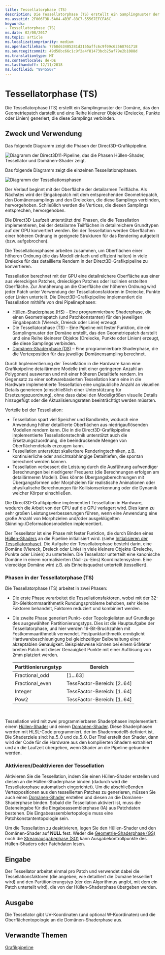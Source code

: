 ```yaml
---
title: Tessellatorphase (TS)
description: Die Tessellatorphase (TS) erstellt ein Samplingmuster der Domäne, das den Geometriepatch darstellt und eine Reihe kleinerer Objekte (Dreiecke, Punkte oder Linien) generiert, die diese Samplings verbinden.
ms.assetid: 2F006F3D-5A04-4B3F-8BC7-55567EFCFA6C
keywords:
- Tessellatorphase (TS)
ms.date: 02/08/2017
ms.topic: article
ms.localizationpriority: medium
ms.openlocfilehash: 7768d63405281d3155affc6c9f09c62568761718
ms.sourcegitcommit: 49d58bc66c1c9f2a4f81473bcb25af79e2b1088d
ms.translationtype: MT
ms.contentlocale: de-DE
ms.lasthandoff: 12/11/2018
ms.locfileid: "8945507"
---
```

# <a name="tessellator-ts-stage"></a>Tessellatorphase (TS)


Die Tessellatorphase (TS) erstellt ein Samplingmuster der Domäne, das den Geometriepatch darstellt und eine Reihe kleinerer Objekte (Dreiecke, Punkte oder Linien) generiert, die diese Samplings verbinden.

## <a name="span-idpurposeandusesspanspan-idpurposeandusesspanspan-idpurposeandusesspanpurpose-and-uses"></a><span id="Purpose_and_uses"></span><span id="purpose_and_uses"></span><span id="PURPOSE_AND_USES"></span>Zweck und Verwendung


Das folgende Diagramm zeigt die Phasen der Direct3D-Grafikpipeline.

![Diagramm der Direct3D11-Pipeline, das die Phasen Hüllen-Shader, Tessellator und Domänen-Shader zeigt.](images/d3d11-pipeline-stages-tessellation.png)

Das folgende Diagramm zeigt die einzelnen Tessellationsphasen.

![Diagramm der Tessellationsphasen](images/tess-prog.png)

Der Verlauf beginnt mit der Oberfläche der detailarmen Teilfläche. Als Nächstes wird der Eingabepatch mit dem entsprechenden Geometriepatch, den Domänensamplings und den Dreiecken, die diese Samplings verbinden, hervorgehoben. Schließlich werden die Vertices, die diesen Samplings entsprechen, hervorgehoben.

Die Direct3D-Laufzeit unterstützt drei Phasen, die die Tessellation implementieren, bei der detailarme Teilflächen in detailreichere Grundtypen auf der GPU konvertiert werden. Bei der Tessellation werden Oberflächen einer höheren Ordnung in geeignete Strukturen für das Rendering aufgeteilt (bzw. aufgebrochen).

Die Tessellationsphasen arbeiten zusammen, um Oberflächen einer höheren Ordnung (die das Modell einfach und effizient halten) in viele Dreiecke für das detaillierte Rendern in der Direct3D-Grafikpipeline zu konvertieren.

Tessellation berechnet mit der GPU eine detailreichere Oberfläche aus einer aus viereckigen Patches, dreieckigen Patches oder Isolinien erstellten Oberfläche. Zur Annäherung an die Oberfläche der höheren Ordnung wird jeder Patch unter Verwendung der Tessellationsfaktoren in Dreiecke, Punkte oder Linien unterteilt. Die Direct3D-Grafikpipeline implementiert die Tessellation mithilfe von drei Pipelinephasen:

-   [Hüllen-Shaderphase (HS)](hull-shader-stage--hs-.md) – Eine programmierbare Shaderphase, die einen Geometriepatch (und Patchkonstanten) für den jeweiligen Eingabepatch (Viereck, Dreieck oder Linie) erzeugt.
-   Die Tessellatorphase (TS) – Eine Pipeline mit fester Funktion, die ein Samplingmuster der Domäne erstellt, das den Geometriepatch darstellt und eine Reihe kleinerer Objekte (Dreiecke, Punkte oder Linien) erzeugt, die diese Samplings verbinden.
-   [Domänen-Shaderphase (DS)](domain-shader-stage--ds-.md) – Eine programmierbare Shaderphase, die die Vertexposition für das jeweilige Domänensampling berechnet.

Durch Implementierung der Tessellation in die Hardware kann eine Grafikpipeline detailärmere Modelle (mit einer geringeren Anzahl an Polygonen) auswerten und mit einer höheren Detailtiefe rendern. Im Gegensatz zu einer softwarebasierten Tessellation kann eine in die Hardware implementierte Tessellation eine unglaubliche Anzahl an visuellen Details generieren (einschließlich einer Unterstützung für Ersetzungszuordnung), ohne dass dabei den Modellgrößen visuelle Details hinzugefügt oder die Aktualisierungsraten beeinträchtigt werden müssten.

Vorteile bei der Tessellation:

-   Tessellation spart viel Speicher und Bandbreite, wodurch eine Anwendung höher detaillierte Oberflächen aus niedrigauflösenden Modellen rendern kann. Die in die Direct3D-Grafikpipeline implementierte Tessellationstechnik unterstützt auch die Ersetzungszuordnung, die beeindruckende Mengen von Oberflächendetails erzeugen kann.
-   Tessellation unterstützt skalierbare Renderingtechniken, z.B. kontinuierliche oder ansichtsabhängige Detailtiefen, die spontan berechnet werden können.
-   Tessellation verbessert die Leistung durch die Ausführung aufwendiger Berechnungen bei niedrigerer Frequenz (die Berechnungen erfolgen am detailärmeren Modell). Dies könnte Übergangsberechnungen mit Übergangsformen oder Morphzielen für realistische Animationen oder physikalische Berechnungen für Kollisionserkennung oder die Dynamik weicher Körper einschließen.

Die Direct3D-Grafikpipeline implementiert Tessellation in Hardware, wodurch die Arbeit von der CPU auf die GPU verlagert wird. Dies kann zu sehr großen Leistungsverbesserungen führen, wenn eine Anwendung eine große Anzahl von Morphzielen und/oder ausgeklügelten Skinning-/Deformationsmodellen implementiert.

Der Tessellator ist eine Phase mit fester Funktion, die durch Binden eines [Hüllen-Shaders](hull-shader-stage--hs-.md) an die Pipeline initialisiert wird. (siehe [Initialisieren der Tessellatorphase](https://msdn.microsoft.com/library/windows/desktop/ff476341)). Die Aufgabe der Tessellatorphase besteht darin, eine Domäne (Viereck, Dreieck oder Linie) in viele kleinere Objekte (Dreiecke, Punkte oder Linien) zu unterteilen. Die Tessellator unterteilt eine kanonische Domäne in einem normalisierten (Null-zu-Eins) Koordinatensystem. Eine viereckige Domäne wird z.B. als Einheitsquadrat unterteilt (tesselliert).

### <a name="span-idphasesinthetessellatortsstagespanspan-idphasesinthetessellatortsstagespanspan-idphasesinthetessellatortsstagespanphases-in-the-tessellator-ts-stage"></a><span id="Phases_in_the_Tessellator__TS__stage"></span><span id="phases_in_the_tessellator__ts__stage"></span><span id="PHASES_IN_THE_TESSELLATOR__TS__STAGE"></span>Phasen in der Tessellatorphase (TS)

Die Tessellatorphase (TS) arbeitet in zwei Phasen:

-   Die erste Phase verarbeitet die Tessellationsfaktoren, wobei mit der 32-Bit-Gleitkommaarithmetik Rundungsprobleme behoben, sehr kleine Faktoren behandelt, Faktoren reduziert und kombiniert werden.
-   Die zweite Phase generiert Punkt- oder Topologielisten auf Grundlage des ausgewählten Partitionierungstyps. Dies ist die Hauptaufgabe der Tessellatorphase, und hier werden 16-Bit-Bruchzahlen mit Festkommaarithmetik verwendet. Festpunktarithmetik ermöglicht Hardwarebeschleunigung bei gleichzeitiger Beibehaltung einer akzeptablen Genauigkeit. Beispielsweise können bei einem 64Meter breiten Patch mit dieser Genauigkeit Punkte mit einer Auflösung von 2mm platziert werden.

    | Partitionierungstyp | Bereich                       |
    |----------------------|-----------------------------|
    | Fractional\_odd      | \[1...63\]                  |
    | Fractional\_even     | TessFactor-Bereich: \[2..64\] |
    | Integer              | TessFactor-Bereich: \[1..64\] |
    | Pow2                 | TessFactor-Bereich: \[1..64\] |

     

Tessellation wird mit zwei programmierbaren Shaderphasen implementiert: einem [Hüllen-Shader](hull-shader-stage--hs-.md) und einem [Domänen-Shader](domain-shader-stage--ds-.md). Diese Shaderphasen werden mit HLSL-Code programmiert, der im Shadermodell5 definiert ist. Die Shaderziele sind: hs\_5\_0 und ds\_5\_0. Der Titel erstellt den Shader, dann wird der Code für die Hardware aus den kompilierten Shadern extrahiert und an die Laufzeit übergeben, wenn Shader an die Pipeline gebunden werden.

### <a name="span-idenablingdisablingtessellationspanspan-idenablingdisablingtessellationspanspan-idenablingdisablingtessellationspanenablingdisabling-tessellation"></a><span id="Enabling_disabling_tessellation"></span><span id="enabling_disabling_tessellation"></span><span id="ENABLING_DISABLING_TESSELLATION"></span>Aktivieren/Deaktivieren der Tessellation

Aktivieren Sie die Tessellation, indem Sie einen Hüllen-Shader erstellen und diesen an die Hüllen-Shaderphase binden (dadurch wird die Tessellatorphase automatisch eingerichtet). Um die abschließenden Vertexpositionen aus den tessellierten Patches zu generieren, müssen Sie auch einen [Domänen-Shader](domain-shader-stage--ds-.md) erstellen und diesen an die Domänen-Shaderphase binden. Sobald die Tessellation aktiviert ist, muss die Dateneingabe für die Eingabeassemblerphase (IA) aus Patchdaten bestehen. Die Eingabeassemblertopologie muss eine Patchkonstantentopologie sein.

Um die Tessellation zu deaktivieren, legen Sie den Hüllen-Shader und den Domänen-Shader auf **NULL** fest. Weder die [Geometrie-Shaderphase (GS)](geometry-shader-stage--gs-.md) noch die [Streamausgabephase (SO)](stream-output-stage--so-.md) kann Ausgabekontrollpunkte des Hüllen-Shaders oder Patchdaten lesen.

## <a name="span-idinputspanspan-idinputspanspan-idinputspaninput"></a><span id="Input"></span><span id="input"></span><span id="INPUT"></span>Eingabe


Der Tessellator arbeitet einmal pro Patch und verwendet dabei die Tessellationsfaktoren (die angeben, wie detailliert die Domäne tesselliert wird) und den Partitionierungstyp (der den Algorithmus angibt, mit dem ein Patch unterteilt wird), die von der Hüllen-Shaderphase übergeben werden.

## <a name="span-idoutputspanspan-idoutputspanspan-idoutputspanoutput"></a><span id="Output"></span><span id="output"></span><span id="OUTPUT"></span>Ausgabe


Die Tessellator gibt UV-Koordinaten (und optional W-Koordinaten) und die Oberflächentopologie an die Domänen-Shaderphase aus.

## <a name="span-idrelated-topicsspanrelated-topics"></a><span id="related-topics"></span>Verwandte Themen


[Grafikpipeline](graphics-pipeline.md)

 

 




